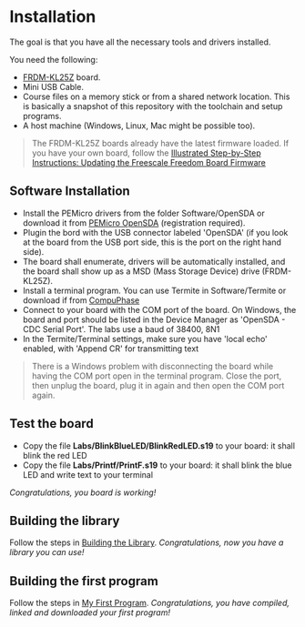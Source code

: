 # Installation
The goal is that you have all the necessary tools and drivers installed.

You need the following:

* [FRDM-KL25Z](http://www.freescale.com/webapp/sps/site/prod_summary.jsp?code=FRDM-KL25Z) board.
* Mini USB Cable.
* Course files on a memory stick or from a shared network location. This is basically a snapshot of this repository with the toolchain and setup programs.
* A host machine (Windows, Linux, Mac might be possible too).

> The FRDM-KL25Z boards already have the latest firmware loaded. 
> If you have your own board, follow the [Illustrated Step-by-Step Instructions: Updating the Freescale Freedom Board Firmware](http://mcuoneclipse.com/2014/11/01/illustrated-step-by-step-instructions-updating-the-freescale-freedom-board-firmware/)

## Software Installation
* Install the PEMicro drivers from the folder Software/OpenSDA or download it from [PEMicro OpenSDA](https://www.pemicro.com/opensda/) (registration required).
* Plugin the bord with the USB connector labeled 'OpenSDA' (if you look at the board from the USB port side, this is the port on the right hand side).
* The board shall enumerate, drivers will be automatically installed, and the board shall show up as a MSD (Mass Storage Device) drive (FRDM-KL25Z).
* Install a terminal program. You can use Termite in Software/Termite or download if from [CompuPhase](http://www.compuphase.com/software_termite.htm)
* Connect to your board with the COM port of the board. On Windows, the board and port should be listed in the Device Manager as 'OpenSDA - CDC Serial Port'. The labs use a baud of 38400, 8N1
* In the Termite/Terminal settings, make sure you have 'local echo' enabled, with 'Append CR' for transmitting text

> There is a Windows problem with disconnecting the board while having the COM port open in the terminal program.
> Close the port, then unplug the board, plug it in again and then open the COM port again.

## Test the board
* Copy the file **Labs/BlinkBlueLED/BlinkRedLED.s19** to your board: it shall blink the red LED
* Copy the file **Labs/Printf/PrintF.s19** to your board: it shall blink the blue LED and write text to your terminal

*Congratulations, you board is working!*

## Building the library
Follow the steps in [Building the Library](buildingLibrary.md).
*Congratulations, now you have a library you can use!*

## Building the first program
Follow the steps in [My First Program](myFirstProgram.md).
*Congratulations, you have compiled, linked and downloaded your first program!*



